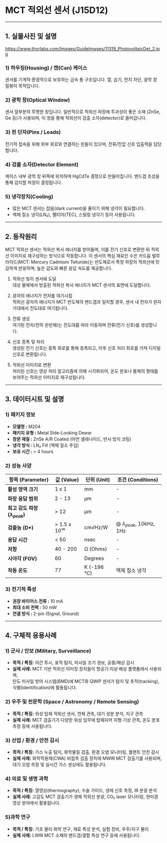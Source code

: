 # MCT 적외선 센서 (J15D12)


---
## 1. 실물사진 및 설명

https://www.thorlabs.com/Images/GuideImages/11319_PhotovoltaicDet_2.jpg

### 1) **하우징(Housing) / 캔(Can) 케이스**  
   센서를 기계적·환경적으로 보호하는 금속 통 구조입니다. 열, 습기, 먼지 차단, 광학 창 밀봉이 목적입니다.

### 2) **광학 창(Optical Window)**  
   센서 앞부분의 투명한 창입니다. 일반적으로 적외선 파장에 투과성이 좋은 소재 (ZnSe, Ge 등)가 사용되며, 이 창을 통해 적외선이 검출 소자(detector)로 들어갑니다.

### 3) **핀 단자(Pins / Leads)**  
   전기적 접속을 위해 외부 회로와 연결하는 핀들이 있으며, 전류/전압 신호 입출력을 담당합니다.

### 4) **검출 소자(Detector Element)**  
   케이스 내부 광학 창 뒤쪽에 위치하며 HgCdTe 결정으로 만들어집니다. 밴드갭 조성을 통해 감지할 파장이 결정됩니다.

### 5) **냉각장치(Cooling)** 
* 많은 MCT 센서는 잡음(dark current)을 줄이기 위해 냉각이 필요합니다.  
* 액체 질소 냉각(LN₂), 펠티어(TEC), 스털링 냉각기 등이 사용됩니다.
   
---
## 2. 동작원리

MCT 적외선 센서는 적외선 복사 에너지를 받아들여, 이를 전기 신호로 변환한 뒤 적외선 이미지로 재구성하는 방식으로 작동합니다. 이 센서의 핵심 재료인 수은 카드뮴 텔루라이드(MCT: Mercury Cadmium Telluride)는 반도체로서 특정 파장의 적외선에 민감하게 반응하며, 높은 감도와 빠른 응답 속도를 제공합니다.

1. 적외선 빛이 센서에 도달  
대상 물체에서 방출된 적외선 복사 에너지가 MCT 센서의 표면에 도달합니다.

2. 광자의 에너지가 전자를 여기시킴  
적외선 광자의 에너지가 MCT 반도체의 밴드갭과 일치할 경우, 센서 내 전자가 원자가대에서 전도대로 여기됩니다.

3. 전류 생성  
여기된 전자(전하 운반체)는 전도대를 따라 이동하며 전류(전기 신호)를 생성합니다.

4. 신호 증폭 및 처리  
생성된 전기 신호는 증폭 회로를 통해 증폭되고, 이후 신호 처리 회로를 거쳐 디지털 신호로 변환됩니다.

5. 적외선 이미지로 변환  
처리된 신호는 영상 처리 알고리즘에 의해 시각화되어, 온도 분포나 물체의 형태를 보여주는 적외선 이미지로 재구성됩니다.

---
## 3. 데이터시트 및 설명

### 1) 패키지 정보

* **모델명 :** M204
* **패키지 유형 :** Metal Side-Looking Dewar
* **창문 재질 :** ZnSe A/R Coated (아연 셀레나이드, 반사 방지 코팅)
* **냉각 방식 :** LN₂ Fill (액체 질소 주입)
* **보유 시간 :** > 4 hours

### 2) 성능 사양
| 항목 (Parameter)         | 값 (Value)                                                                   | 단위 (Unit)                        | 조건 (Conditions)                                   |
| ------------------------ | ---------------------------------------------------------------------------- | ---------------------------------- | --------------------------------------------------- |
| **활성 영역 크기** | 1 x 1                                                                        | mm                                 | -                                                   |
| **파장 응답 범위** | 2 - 13                                                                       | µm                                 | -                                                   |
| **최고 감도 파장 ($λ_{peak}$)** | > 12                                                                          | µm                                 | -                                                   |
| **검출능 (D\*)** | > 1.5 x 10¹⁰                                                                | cm√Hz/W                            | @ $λ_{peak}$, 10kHz, 1Hz                             |
| **응답 시간** | < 50                                                                         | nsec                               | -                                                   |
| **저항** | 40 - 200                                                                     | Ω (Ohms)                           | -                                                   |
| **시야각 (FOV)** | 60                                                                           | Degrees                            | -                                                   |
| **작동 온도** | 77                                                                           | K (-196 °C)                        | 액체 질소 냉각                                      |

### 3) 전기적 특성  
* **권장 바이어스 전류 :** 10 mA  
* **최대 소비 전력 :** 50 mW  
* **연결 방식 :** 2-pin (Signal, Ground)


---
## 4. 구체적 응용사례

### 1) 군사 / 안보 (Military, Surveillance)
- **목적 / 특징:** 야간 투시, 표적 탐지, 미사일 조기 경보, 공중/해상 감시  
- **실제 사례:** MCT 기반 적외선 이미징 장치들이 항공기·지상·해상 플랫폼에서 사용되며,  
  탄도 미사일 방어 시스템(BMD)에 MCT와 QWIP 센서가 탐지 및 추적(tracking), 식별(identification)에 활용됩니다.

### 2) 우주 및 천문학 (Space / Astronomy / Remote Sensing)
- **목적 / 특징:** 위성 탑재 적외선 센서, 천체 관측, 대기 성분 분석, 지구 관측  
- **실제 사례:** MCT 검출기가 다양한 위성 임무에 탑재되어 지형·기상 관측, 온도 분포 측정 등에 사용됩니다.

### 3) 산업 / 환경 / 안전 감시
- **목적 / 특징:** 가스 누출 탐지, 화학물질 검출, 환경 오염 모니터링, 플랜트 안전 감시  
- **실제 사례:** 화학작용제(CWA) 비접촉 검출 장치에 MWIR MCT 검출기를 사용되며,  
  대기 오염 측정 및 실시간 가스 센싱에도 활용됩니다.

### 4) 의료 및 생명 과학
- **목적 / 특징:** 열영상(thermography), 수술 가이드, 생체 신호 측정, IR 분광 분석  
- **실제 사례:** 고감도 MCT 검출기가 생체 적외선 분광, CO₂ laser 모니터링, 현미경 영상 분야에서 활용됩니다.

### 5)과학 연구
- **목적 / 특징:** 기초 물리·화학 연구, 재료 특성 분석, 실험 장비, 우주/지구 물리  
- **실제 사례:** LWIR MCT 소재의 밴드갭/결함 특성 연구 등에 사용됩니다.

